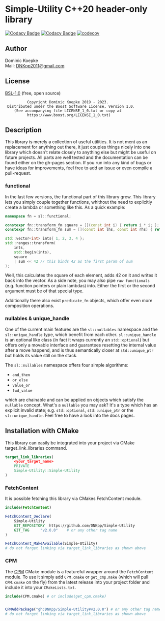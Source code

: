 # Simple-Utility C++20 header-only library

[![Codacy Badge](https://app.codacy.com/project/badge/Grade/ffee59527a4d43f09b5aeabbac1eaa52)](https://www.codacy.com/gh/DNKpp/Simple-Utility/dashboard?utm_source=github.com&amp;utm_medium=referral&amp;utm_content=DNKpp/Simple-Utility&amp;utm_campaign=Badge_Grade)
[![Codacy Badge](https://app.codacy.com/project/badge/Coverage/ffee59527a4d43f09b5aeabbac1eaa52)](https://www.codacy.com/gh/DNKpp/Simple-Utility/dashboard?utm_source=github.com&amp;utm_medium=referral&amp;utm_content=DNKpp/Simple-Utility&amp;utm_campaign=Badge_Coverage)
[![codecov](https://codecov.io/gh/DNKpp/Simple-Utility/branch/master/graph/badge.svg?token=R5ZUSJPZ57)](https://codecov.io/gh/DNKpp/Simple-Utility)

## Author
Dominic Koepke  
Mail: [DNKpp2011@gmail.com](mailto:dnkpp2011@gmail.com)

## License

[BSL-1.0](LICENSE_1_0.txt) (free, open source)

```text
          Copyright Dominic Koepke 2019 - 2023.
 Distributed under the Boost Software License, Version 1.0.
    (See accompanying file LICENSE_1_0.txt or copy at
          https://www.boost.org/LICENSE_1_0.txt)
```

## Description
This library is merely a collection of useful utilities. It is not ment as an replacement for anything out there, it just couples things nicely into one library which doesn't relate closely to anything else but might be useful
on future projects. All parts are well tested and the documentation can be found either on the gh-pages section. If you run into any kind of bugs or have ideas for
improvements, feel free to add an issue or even compile a pull-request.

### functional
In the last few versions, the functional part of this library grew. This library lets you simply couple together functions, whithout the need to explicitly create a lambda or something like this. As a quick example:

```cpp
namespace fn = sl::functional;

constexpr fn::transform_fn square = [](const int i) { return i * i; };
constexpr fn::transform_fn sum = [](const int lhs, const int rhs) { return lhs + rhs; };

std::vector<int> ints{ 1, 2, 3, 4 };
std::ranges::transform(
	ints,
	std::begin(ints),
	square
	| sum << 42	// this binds 42 as the first param of sum
);
```
Well, this calculates the square of each element, adds 42 on it and writes it back into the vector. As a side note, you may also pipe ``raw functionals`` (e.g. function pointers or plain lambdas) into.
Either the first or the second argument must be of that special type.

Additionally there also exist ``predicate_fn`` objects, which offer even more composition operations.

### nullables & unique_handle
One of the current main features are the ``sl::nullables`` namespace and the ``sl::unique_handle`` type, which benefit from each other. ``sl::unique_handle`` is an optional like class (in fact it wraps currently an ``std::optional``) but
offers only a movable interface and guarantees resetting the internal value after a move happend, and is thus semantically closer at ``std::unique_ptr`` but holds its value still on the stack.

The ``sl::nullables`` namespace offers four simple algorithms:
*   ``and_then``
*   ``or_else``
*   ``value_or``
*	``fwd_value``

which are chainable and can be applied on objects which satisfy the ``nullable`` concept. What's a ``nullable`` you may ask? It's a type which has an explicit invalid state; e.g. ``std::optional``, ``std::unique_ptr`` or the ``sl::unique_handle``.
Feel free to have a look into the docs pages.

## Installation with CMake
This library can easily be integrated into your project via CMake target_link_libraries command.

```cmake
target_link_libraries(
	<your_target_name>
	PRIVATE
	Simple-Utility::Simple-Utility
)
```

### FetchContent
It is possible fetching this library via CMakes FetchContent module.

```cmake
include(FetchContent)

FetchContent_Declare(
	Simple-Utility
	GIT_REPOSITORY	https://github.com/DNKpp/Simple-Utility
	GIT_TAG		"v2.0.0"	# or any other tag name
)

FetchContent_MakeAvailable(Simple-Utility)
# do not forget linking via target_link_libraries as shown above
```

### CPM
The [CPM](https://github.com/cpm-cmake/CPM.cmake) CMake module is a featureful wrapper around the ``FetchContent`` module. To use it simply add ``CPM.cmake`` or ``get_cmp.make`` (which will pull ``CPM.cmake`` on the fly)
from the latest release into your project folder and include it into your ``CMakeLists.txt``. 

```cmake
include(CPM.cmake) # or include(get_cpm.cmake)


CPMAddPackage("gh:DNKpp/Simple-Utility#v2.0.0") # or any other tag name
# do not forget linking via target_link_libraries as shown above
```
